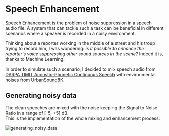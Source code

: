 # Speech Enhancement
Speech Enhancement is the problem of noise suppression in a speech audio file. 
A system that can tackle such a task can be beneficial in different scenarios where a speaker is recorded in a noisy environment. 

Thinking about a reporter working in the middle of a street and his troup trying to record him, I was wondering: _is it possible to enhance the reporter's voice suppressing other sound sources in the scene?_
Indeed it is, thanks to Machine Learning!

In order to simulate such a scenario, I decided to mix speech audio from [DARPA TIMIT Acoustic-Phonetic Continuous Speech](https://www.kaggle.com/datasets/mfekadu/darpa-timit-acousticphonetic-continuous-speech) with environmental noises from [UrbanSound8K](https://www.kaggle.com/datasets/chrisfilo/urbansound8k).

## Generating noisy data
The clean speeches are mixed with the noise keeping the Signal to Noise Ratio in a range of [-5, +5] dB. <br/>
This is the implementation of the whole mixing and enhancement process:

![generating_noisy_data](https://user-images.githubusercontent.com/93431189/199627651-7c40cd3f-a464-49fe-8e13-8bb205eeafa9.png)